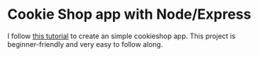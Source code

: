 # Cookie Shop app with Node/Express
I follow [this tutorial](https://codecookies.xyz/express-tutorial/v1) to create an simple cookieshop app. This project is beginner-friendly and very easy to follow along.